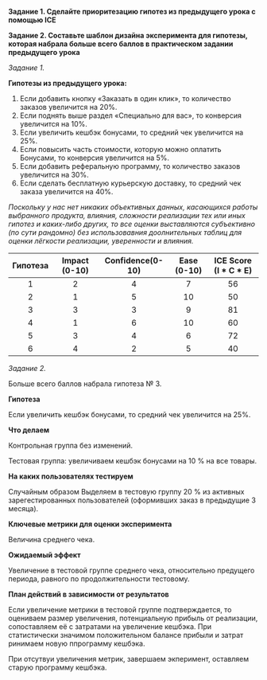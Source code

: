 **Задание 1. Сделайте приоритезацию гипотез из предыдущего урока с помощью ICE**

**Задание 2. Составьте шаблон дизайна эксперимента для гипотезы, которая набрала больше всего баллов в практическом задании предыдущего урока**

*Задание 1.*

**Гипотезы из предыдущего урока:**
1. Если добавить кнопку «Заказать в один клик», то количество заказов увеличится на 20%.
2. Если поднять выше раздел «Специально для вас», то конверсия увеличится на 10%.
3. Если увеличить кешбэк бонусами, то средний чек увеличится на 25%.
4. Если повысить часть стоимости, которую можно оплатить Бонусами, то конверсия увеличится на 5%.
5. Если добавить реферальную программу, то количество заказов увеличится на 30%.
6. Если сделать бесплатную курьерскую доставку, то средний чек заказа увеличится на 40%.

*Поскольку у нас нет никаких объективных данных, касающихся работы выбранного продукта, влияния, сложности реализации тех или иных гипотез и каких-либо других, то все оценки выставляются субъективно (по сути рандомно) без использовавния доолнительных таблиц для оценки лёгкости реализации, уверенности и влияния.*

| Гипотеза | Impact (0-10) | Confidence(0-10) | Ease (0-10) | ICE Score (I * C * E) |
|:---:|:---:|:---:|:---:|:---:|
|  1  |  2  |  4  |  7  | 56  |
|  2  |  1  |  5  | 10  | 50  |
|  3  |  3  |  3  |  9  | 81  |
|  4  |  1  |  6  | 10  | 60  |
|  5  |  3  |  4  |  6  | 72  |
|  6  |  4  |  2  |  5  | 40  |

*Задание 2.*

Больше всего баллов набрала гипотеза № 3. 

**Гипотеза**

Если увеличить кешбэк бонусами, то средний чек увеличится на 25%.

**Что делаем**

Контрольная группа без изменений.

Тестовая группа: увеличиваем кешбэк бонусами на 10 % на все товары.

**На каких пользователях тестируем**

Случайным образом Выделяем в тестовую группу 20 % из активных зарегестированных пользователей (оформивших заказ в предыдущие 3 месяца).

**Ключевые метрики для оценки эксперимента**

Величина среднего чека.

**Ожидаемый эффект**

Увеличение в тестовой группе среднего чека, относительно предущего периода, равного по продолжительности тестовому. 

**План действий в зависимости от результатов**

Если увеличение метрики в тестовой группе подтверждается, то оцениваем размер увеличения, потенциальную прибыль от реализации, сопоставляем её с затратами на увеличение кешбэка. При статистически значимом положительном балансе прибыли  и затрат ринимаем новую ппрограмму кешбэка. 

При отсутвуи увеличения метрик, завершаем экперимент, оставляем старую программу кешбэка.





